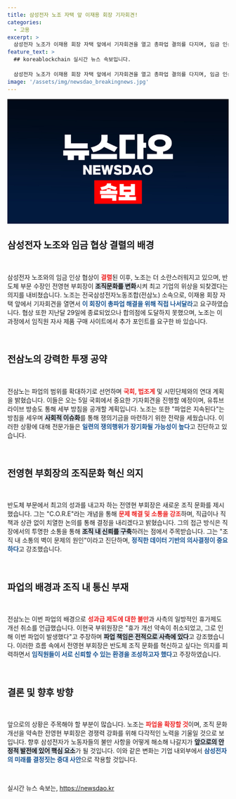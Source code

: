 ```yaml
---
title: 삼성전자 노조 자택 앞 이재용 회장 기자회견!
categories:
  - 고용
excerpt: >
  삼성전자 노조가 이재용 회장 자택 앞에서 기자회견을 열고 총파업 결의를 다지며, 임금 인상 협상 결렬에 대한 반발을 강조했다. 전영현 부회장은 새로운 조직문화를 제시하며 위상 회복을 다짐했다.
feature_text: >
  ## koreablockchain 실시간 뉴스 속보입니다.

  삼성전자 노조가 이재용 회장 자택 앞에서 기자회견을 열고 총파업 결의를 다지며, 임금 인상 협상 결렬에 대한 반발을 강조했다. 전영현 부회장은 새로운 조직문화를 제시하며 위상 회복을 다짐했다.
image: '/assets/img/newsdao_breakingnews.jpg'
---
```


<p><img src="/assets/img/newsdao_breakingnews.jpg" alt="koreablockchain 속보" /></p>

<h2 data-ke-size="size26">삼성전자 노조와 임금 협상 결렬의 배경</h2>

<p data-ke-size="size16">&nbsp;</p>

<p>삼성전자 노조와의 임금 인상 협상이 <b><span style="color: #ee2323;">결렬</span></b>된 이후, 노조는 더 소란스러워지고 있으며, 반도체 부문 수장인 전영현 부회장이 <b><span style="background-color: #21538527;">조직문화를 변화</span></b>시켜 최고 기업의 위상을 되찾겠다는 의지를 내비쳤습니다. 노조는 전국삼성전자노동조합(전삼노) 소속으로, 이재용 회장 자택 앞에서 기자회견을 열면서 <b><span style="color: #1a5490;">이 회장이 총파업 해결을 위해 직접 나서달라</span></b>고 요구하였습니다. 협상 또한 지난달 29일에 종료되었으나 합의점에 도달하지 못했으며, 노조는 이 과정에서 임직원 자사 제품 구매 사이트에서 추가 포인트를 요구한 바 있습니다.</p>

<p data-ke-size="size16">&nbsp;</p>

<h2 data-ke-size="size26">전삼노의 강력한 투쟁 공약</h2>

<p data-ke-size="size16">&nbsp;</p>

<p>전삼노는 파업의 범위를 확대하기로 선언하며 <b><span style="color: #ee2323;">국회, 법조계</span></b> 및 시민단체와의 연대 계획을 밝혔습니다. 이들은 오는 5일 국회에서 중요한 기자회견을 진행할 예정이며, 유튜브 라이브 방송도 통해 세부 방침을 공개할 계획입니다. 노조는 또한 "파업은 지속된다"는 방침을 세우며 <b><span style="background-color: #21538527;">사회적 이슈화</span></b>를 통해 쟁의기금을 마련하기 위한 전략을 세웠습니다. 이러한 상황에 대해 전문가들은 <b><span style="color: #1a5490;">일련의 쟁의행위가 장기화될 가능성이 높다</span></b>고 진단하고 있습니다.</p>

<p data-ke-size="size16">&nbsp;</p>

<h2 data-ke-size="size26">전영현 부회장의 조직문화 혁신 의지</h2>

<p data-ke-size="size16">&nbsp;</p>

<p>반도체 부문에서 최고의 성과를 내고자 하는 전영현 부회장은 새로운 조직 문화를 제시했습니다. 그는 "C.O.R.E"라는 개념을 통해 <b><span style="color: #ee2323;">문제 해결 및 소통을 강조</span></b>하며, 직급이나 직책과 상관 없이 치열한 논의를 통해 결정을 내리겠다고 밝혔습니다. 그의 접근 방식은 직장에서의 투명한 소통을 통해 <b><span style="background-color: #21538527;">조직 내 신뢰를 구축</span></b>하려는 점에서 주목받습니다. 그는 "조직 내 소통의 벽이 문제의 원인"이라고 진단하며, <b><span style="color: #1a5490;">정직한 데이터 기반의 의사결정이 중요하다</span></b>고 강조했습니다.</p>

<p data-ke-size="size16">&nbsp;</p>

<h2 data-ke-size="size26">파업의 배경과 조직 내 통신 부재</h2>

<p data-ke-size="size16">&nbsp;</p>

<p>전삼노는 이번 파업의 배경으로 <b><span style="color: #ee2323;">성과급 제도에 대한 불만</span></b>과 사측의 일방적인 휴가제도 개선 취소를 언급했습니다. 이현국 부위원장은 "휴가 개선 약속이 취소되었고, 그로 인해 이번 파업이 발생했다"고 주장하며 <b><span style="background-color: #21538527;">파업 책임은 전적으로 사측에 있다</span></b>고 강조했습니다. 이러한 흐름 속에서 전영현 부회장은 반도체 조직 문화를 혁신하고 싶다는 의지를 피력하면서 <b><span style="color: #1a5490;">임직원들이 서로 신뢰할 수 있는 환경을 조성하고자 했다</span></b>고 주장하였습니다.</p>

<p data-ke-size="size16">&nbsp;</p>

<h2 data-ke-size="size26">결론 및 향후 방향</h2>

<p data-ke-size="size16">&nbsp;</p>

<p>앞으로의 상황은 주목해야 할 부분이 많습니다. 노조는 <b><span style="color: #ee2323;">파업을 확장할 것</span></b>이며, 조직 문화 개선을 약속한 전영현 부회장은 경쟁력 강화를 위해 다각적인 노력을 기울일 것으로 보입니다. 향후 삼성전자가 노동자들의 불만 사항을 어떻게 해소해 나갈지가 <b><span style="background-color: #21538527;">앞으로의 안정적 발전에 있어 핵심 요소</span></b>가 될 것입니다. 이와 같은 변화는 기업 내외부에서 <b><span style="color: #1a5490;">삼성전자의 미래를 결정짓는 중대 사안</span></b>으로 작용할 것입니다.</p>

<p data-ke-size="size16">&nbsp;</p>
실시간 뉴스 속보는, <a href="https://newsdao.kr" rel="dofollow">https://newsdao.kr</a>


